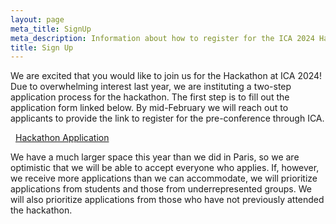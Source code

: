 ```yaml
---
layout: page
meta_title: SignUp
meta_description: Information about how to register for the ICA 2024 Hackathon
title: Sign Up
---
```


We are excited that you would like to join us for the Hackathon at ICA 2024! Due to overwhelming interest last year, we are instituting a two-step application process for the hackathon. The first step is to fill out the application form linked below. By mid-February we will reach out to applicants to provide the link to register for the pre-conference through ICA. 

<a href="https://mediaillinois.co1.qualtrics.com/jfe/form/SV_cuzxYBF5orsi2bQ" class="link button color-white text-400 weight-semibold pl-500 pr-500"><i class="fi fi-rr-form" style="color:white; padding-right:.5rem"></i>Hackathon Application</a>

We have a much larger space this year than we did in Paris, so we are optimistic that we will be able to accept everyone who applies. If, however, we receive more applications than we can accommodate, we will prioritize applications from students and those from underrepresented groups. We will also prioritize applications from those who have not previously attended the hackathon.